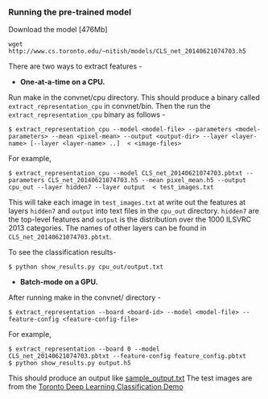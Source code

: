 ### Running the pre-trained model
Download the model [476Mb]
```
wget http://www.cs.toronto.edu/~nitish/models/CLS_net_20140621074703.h5
```

There are two ways to extract features -

- **One-at-a-time on a CPU.**

Run make in the convnet/cpu directory. This should produce a binary called `extract_representation_cpu` in convnet/bin. Then the run the `extract_representation_cpu` binary as follows -
```
$ extract_representation_cpu --model <model-file> --parameters <model-parameters> --mean <pixel-mean> --output <output-dir> --layer <layer-name> [--layer <layer-name> ..]  < <image-files>
```
For example,
```
$ extract_representation_cpu --model CLS_net_20140621074703.pbtxt --parameters CLS_net_20140621074703.h5 --mean pixel_mean.h5 --output cpu_out --layer hidden7 --layer output  < test_images.txt
```
This will take each image in `test_images.txt` at write out the features at layers
`hidden7` and `output` into text files in the `cpu_out` directory. `hidden7` are the top-level features and `output` is the distribution over the 1000 ILSVRC 2013 categories.
The names of other layers can be found in `CLS_net_20140621074703.pbtxt`.

To see the classification results-
```
$ python show_results.py cpu_out/output.txt
```


- **Batch-mode on a GPU.**

After running make in the convnet/ directory -
```
$ extract_representation --board <board-id> --model <model-file> --feature-config <feature-config-file>
```
For example,
```
$ extract_representation --board 0 --model CLS_net_20140621074703.pbtxt --feature-config feature_config.pbtxt
$ python show_results.py output.h5
```
This should produce an output like [sample_output.txt](https://github.com/TorontoDeepLearning/convnet/blob/master/examples/imagenet/sample_output.txt) The test images are from the [Toronto Deep Learning Classification Demo](http://deeplearning.cs.toronto.edu/)

